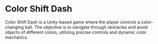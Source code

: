 # Color Shift Dash
Color Shift Dash is a Unity-based game where the player controls a color-changing ball. The objective is to navigate through obstacles and avoid objects of different colors, utilizing precise controls and dynamic color mechanics.
